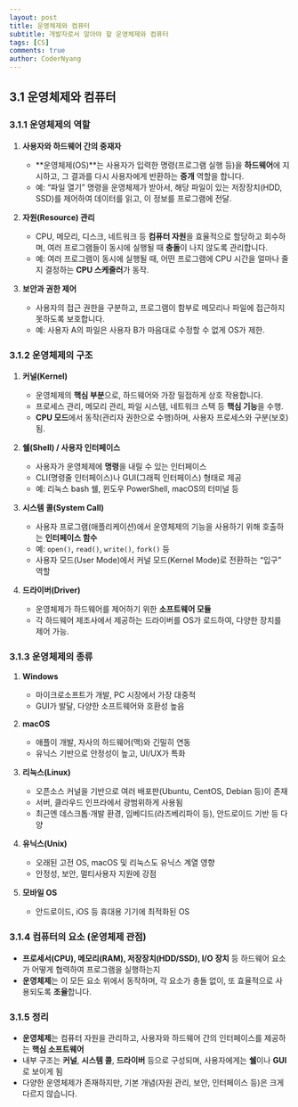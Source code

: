 ```yaml
---
layout: post
title: 운영체제와 컴퓨터
subtitle: 개발자로서 알아야 할 운영체제와 컴퓨터
tags: [CS]
comments: true
author: CoderNyang
---
```



## **3.1 운영체제와 컴퓨터**

### 3.1.1 운영체제의 역할

1. **사용자와 하드웨어 간의 중재자**

   * **운영체제(OS)**는 사용자가 입력한 명령(프로그램 실행 등)을 **하드웨어**에 지시하고, 그 결과를 다시 사용자에게 반환하는 **중개** 역할을 합니다.
   * 예: “파일 열기” 명령을 운영체제가 받아서, 해당 파일이 있는 저장장치(HDD, SSD)를 제어하여 데이터를 읽고, 이 정보를 프로그램에 전달.<br/>

2. **자원(Resource) 관리**

   * CPU, 메모리, 디스크, 네트워크 등 **컴퓨터 자원**을 효율적으로 할당하고 회수하며, 여러 프로그램들이 동시에 실행될 때 **충돌**이 나지 않도록 관리합니다.
   * 예: 여러 프로그램이 동시에 실행될 때, 어떤 프로그램에 CPU 시간을 얼마나 줄지 결정하는 **CPU 스케줄러**가 동작.<br/>

3. **보안과 권한 제어**

   * 사용자의 접근 권한을 구분하고, 프로그램이 함부로 메모리나 파일에 접근하지 못하도록 보호합니다.
   * 예: 사용자 A의 파일은 사용자 B가 마음대로 수정할 수 없게 OS가 제한.<br/>


### 3.1.2 운영체제의 구조

1. **커널(Kernel)**

   * 운영체제의 **핵심 부분**으로, 하드웨어와 가장 밀접하게 상호 작용합니다.
   * 프로세스 관리, 메모리 관리, 파일 시스템, 네트워크 스택 등 **핵심 기능**을 수행.
   * **CPU 모드**에서 동작(관리자 권한으로 수행)하며, 사용자 프로세스와 구분(보호)됨.<br/>

2. **쉘(Shell) / 사용자 인터페이스**

   * 사용자가 운영체제에 **명령**을 내릴 수 있는 인터페이스
   * CLI(명령줄 인터페이스)나 GUI(그래픽 인터페이스) 형태로 제공
   * 예: 리눅스 bash 쉘, 윈도우 PowerShell, macOS의 터미널 등<br/>

3. **시스템 콜(System Call)**

   * 사용자 프로그램(애플리케이션)에서 운영체제의 기능을 사용하기 위해 호출하는 **인터페이스 함수**
   * 예: `open()`, `read()`, `write()`, `fork()` 등
   * 사용자 모드(User Mode)에서 커널 모드(Kernel Mode)로 전환하는 “입구” 역할<br/>

4. **드라이버(Driver)**

   * 운영체제가 하드웨어를 제어하기 위한 **소프트웨어 모듈**
   * 각 하드웨어 제조사에서 제공하는 드라이버를 OS가 로드하여, 다양한 장치를 제어 가능.<br/>


### 3.1.3 운영체제의 종류

1. **Windows**

   * 마이크로소프트가 개발, PC 시장에서 가장 대중적
   * GUI가 발달, 다양한 소프트웨어와 호환성 높음<br/>

2. **macOS**

   * 애플이 개발, 자사의 하드웨어(맥)와 긴밀히 연동
   * 유닉스 기반으로 안정성이 높고, UI/UX가 특화<br/>

3. **리눅스(Linux)**

   * 오픈소스 커널을 기반으로 여러 배포판(Ubuntu, CentOS, Debian 등)이 존재
   * 서버, 클라우드 인프라에서 광범위하게 사용됨
   * 최근엔 데스크톱·개발 환경, 임베디드(라즈베리파이 등), 안드로이드 기반 등 다양<br/>

4. **유닉스(Unix)**

   * 오래된 고전 OS, macOS 및 리눅스도 유닉스 계열 영향
   * 안정성, 보안, 멀티사용자 지원에 강점<br/>

5. **모바일 OS**

   * 안드로이드, iOS 등 휴대용 기기에 최적화된 OS<br/>


### 3.1.4 컴퓨터의 요소 (운영체제 관점)

* **프로세서(CPU), 메모리(RAM), 저장장치(HDD/SSD), I/O 장치** 등 하드웨어 요소가 어떻게 협력하여 프로그램을 실행하는지
* **운영체제**는 이 모든 요소 위에서 동작하며, 각 요소가 충돌 없이, 또 효율적으로 사용되도록 **조율**합니다.<br/>


### 3.1.5 정리

* **운영체제**는 컴퓨터 자원을 관리하고, 사용자와 하드웨어 간의 인터페이스를 제공하는 **핵심 소프트웨어**
* 내부 구조는 **커널**, **시스템 콜**, **드라이버** 등으로 구성되며, 사용자에게는 **쉘**이나 **GUI**로 보이게 됨
* 다양한 운영체제가 존재하지만, 기본 개념(자원 관리, 보안, 인터페이스 등)은 크게 다르지 않습니다.<br/>

